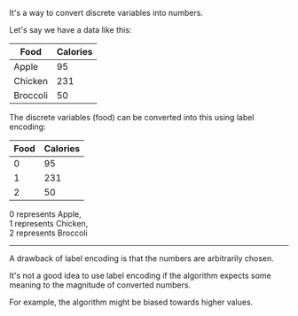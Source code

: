 It's a way to convert discrete variables into numbers.

Let's say we have a data like this:

| Food     | Calories |
| -------- | -------- |
| Apple    | 95       |
| Chicken  | 231      |
| Broccoli | 50       |

The discrete variables (food) can be converted into this using label encoding:

| Food     | Calories |
| -------- | -------- |
| 0        | 95       |
| 1        | 231      |
| 2        | 50       |

0 represents Apple,<br>
1 represents Chicken,<br>
2 represents Broccoli

---

A drawback of label encoding is that the numbers are arbitrarily chosen.

It's not a good idea to use label encoding if the algorithm expects some meaning to the magnitude of converted numbers.

For example, the algorithm might be biased towards higher values.
